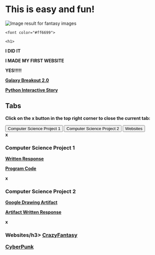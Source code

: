 
 <html lang="en">
         <head>
             <meta charset="utf-8">
             <title>Welcome, Berenice Avalos's Website, CSP2</title>
        </head>
        <body>
            <h1>
                This is easy and fun!
              </h1>
           <img class="irc_mi" src="https://media.istockphoto.com/photos/fairy-tree-in-mystic-forest-picture-id502735520?k=6&amp;m=502735520&amp;s=612x612&amp;w=0&amp;h=kMaZWd25caV3bKU3kHnFhRoRXhcxjiChw6nhYCTLktI=" alt="Image result for fantasy images" onload="typeof google==='object'&amp;&amp;google.aft&amp;&amp;google.aft(this)">

 
 <html>
 <body background="http://www.kinyu-z.net/data/wallpapers/42/848087.jpg">
 </body>
 
 
</body>
</html> 


  
  <body>
 
    <font color="#ff6699">

    <h1>
 <p><strong>I DID IT
  <p><strong>I MADE MY FIRST WEBSITE
     <p><strong> YES!!!!!</strong>
      


<div class="topnav"></div>
   <a href="https://scratch.mit.edu/projects/248604315/" target ="_blank">Galaxy Breakout 2.0</a>
   <p> <a href="https://repl.it/@berenicecode/UnequaledChartreuseBackend/">Python Interactive Story</a><p>


<h2>Tabs</h2>
<p>Click on the x button in the top right corner to close the current tab:</p>

<div class="tab">
  <button class="tablinks" onclick="openCity(event, 'Computer Science Project 1')" id="defaultOpen">Computer Science Project 1</button>
  <button class="tablinks" onclick="openCity(event, 'Computer Science Project 2')">Computer Science Project 2</button>
  <button class="tablinks" onclick="openCity(event, 'Websites')">Websites</button>
</div>

<div id="Computer Science Project 1" class="tabcontent">
  <span onclick="this.parentElement.style.display='none'" class="topright">x</span>
  <h3>Computer Science Project 1</h3>
  <p> <a href="https://raw.githubusercontent.com/Berenice-Avalos/ARTSY-AGAIN/a574ed88168ebfd8d444011b6deb054c7635ffa1/Written%20Questions%2C%20Section%202.pdf" target ="_blank">Written Response</a></p>
   <p> <a href="https://raw.githubusercontent.com/Berenice-Avalos/ARTSY-AGAIN/a574ed88168ebfd8d444011b6deb054c7635ffa1/Program%20Code%2C%20Section%203.pdf" target ="_blank">Program Code</a></p>
</div>

<div id="Computer Science Project 2" class="tabcontent">
  <span onclick="this.parentElement.style.display='none'" class="topright">x</span>
  <h3>Computer Science Project 2</h3>
  <p> <a href="https://raw.githubusercontent.com/Berenice-Avalos/ARTSY-AGAIN/93830e4167a11483f252ab52a282d52dbe92109b/Spider%20Man%20%20(1).pdf" target ="_blank">Google Drawing Artifact</a> </p>
  <p> <a href="https://raw.githubusercontent.com/Berenice-Avalos/ARTSY-AGAIN/f4223026c4acd3607994c54a56d870ccf9786e6b/Spider-Verse%20PDF%20(1).pdf" target ="_blank">Artifact Written Response</a> </p>
</div>

<div id="Websites" class="tabcontent">
  <span onclick="this.parentElement.style.display='none'" class="topright">x</span>
  <h3>Websites/h3>
 <a href="https://berenice-avalos.github.io/CrazyFantasy/">CrazyFantasy</a> 
   <p> <a href="https://berenice-avalos.github.io/CyberPunk/">CyberPunk</a></p>
</div>


<script>
function openCity(evt, cityName) {
  var i, tabcontent, tablinks;
  tabcontent = document.getElementsByClassName("tabcontent");
  for (i = 0; i < tabcontent.length; i++) {
    tabcontent[i].style.display = "none";
  }
  tablinks = document.getElementsByClassName("tablinks");
  for (i = 0; i < tablinks.length; i++) {
    tablinks[i].className = tablinks[i].className.replace(" active", "");
  }
  document.getElementById(cityName).style.display = "block";
  evt.currentTarget.className += " active";
}

// Get the element with id="defaultOpen" and click on it
document.getElementById("defaultOpen").click();
</script>


